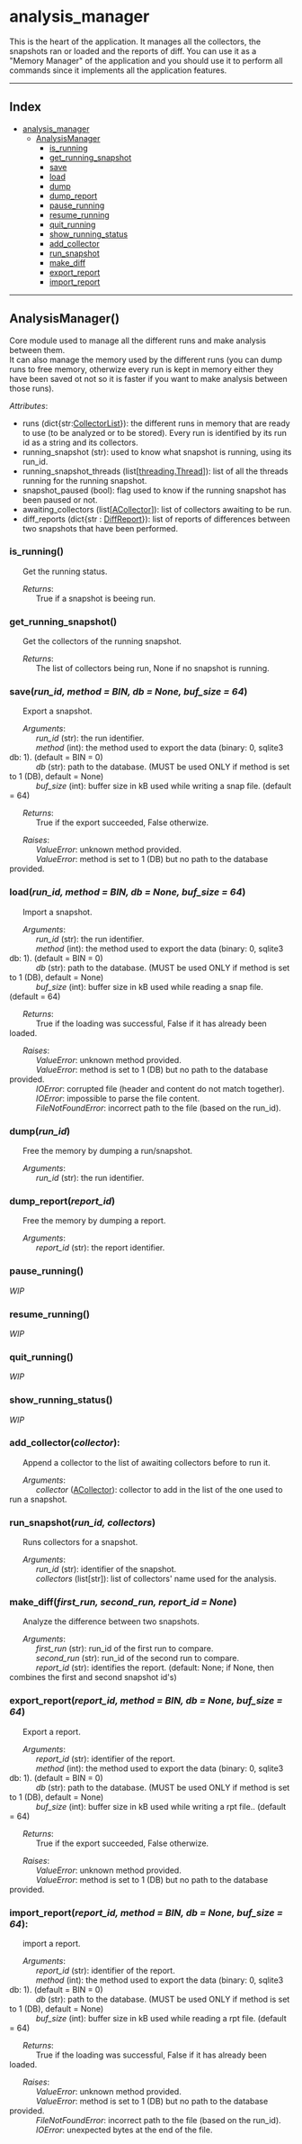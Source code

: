 # analysis_manager
This is the heart of the application. It manages all the collectors, the snapshots ran or loaded and the reports of diff. You can use it as a "Memory Manager" of the application and you should use it to perform all commands since it implements all the application features.

---------------------------------------------------
## Index
* [analysis_manager](#analysis_manager)
    - [AnalysisManager](#analysismanager)
        - [is_running](#is_running)
        - [get_running_snapshot](#get_running_snapshot)
        - [save](#saverun_id-method--bin-db--none-buf_size--64)
        - [load](#loadrun_id-method--bin-db--none-buf_size--64)
        - [dump](#dumprun_id)
        - [dump_report](#dump_reportreport_id)
        - [pause_running](#pause_running)
        - [resume_running](#resume_running)
        - [quit_running](#quit_running)
        - [show_running_status](#show_running_status)
        - [add_collector](#add_collectorcollector)
        - [run_snapshot](#run_snapshotrun_id)
        - [make_diff](#make_difffirst_run-second_run-report_id--none)
        - [export_report](#export_reportreport_id-method--bin-db--none-buf_size--64)
        - [import_report](#import_reportreport_id-method--bin-db--none-buf_size--64)
---------------------------------------------------

## AnalysisManager()
Core module used to manage all the different runs and make analysis between them.\
It can also manage the memory used by the different runs (you can dump runs to free memory, otherwize every run is kept in memory either they have been saved ot not so it is faster if you want to make analysis between those runs).

*Attributes*:
- runs (dict{str:[CollectorList](./MODULES.md#collectorlist)}): the different runs in memory that are ready to use (to be analyzed or to be stored). Every run is identified by its run id as a string and its collectors.
- running_snapshot (str): used to know what snapshot is running, using its run_id.
- running_snapshot_threads (list\[[threading.Thread](https://docs.python.org/3/library/threading.html#threading.Thread)\]): list of all the threads running for the running snapshot.
- snapshot_paused (bool): flag used to know if the running snapshot has been paused or not.
- awaiting_collectors (list\[[ACollector](./COLLECTOR.md#acollector)\]): list of collectors awaiting to be run.
- diff_reports (dict{str : [DiffReport](./REPORT.md#diffreportfirst_run_id-second_run_id)}): list of reports of differences between two snapshots that have been performed.

### is_running()
&nbsp;&nbsp;&nbsp;&nbsp;&nbsp;&nbsp;Get the running status.

&nbsp;&nbsp;&nbsp;&nbsp;&nbsp;&nbsp;*Returns*:\
&nbsp;&nbsp;&nbsp;&nbsp;&nbsp;&nbsp;&nbsp;&nbsp;&nbsp;&nbsp;&nbsp;&nbsp;True if a snapshot is beeing run.

### get_running_snapshot()
&nbsp;&nbsp;&nbsp;&nbsp;&nbsp;&nbsp;Get the collectors of the running snapshot.

&nbsp;&nbsp;&nbsp;&nbsp;&nbsp;&nbsp;*Returns*:\
&nbsp;&nbsp;&nbsp;&nbsp;&nbsp;&nbsp;&nbsp;&nbsp;&nbsp;&nbsp;&nbsp;&nbsp;The list of collectors being run, None if no snapshot is running.

### save(_**run_id, method = BIN, db = None, buf_size = 64**_)
&nbsp;&nbsp;&nbsp;&nbsp;&nbsp;&nbsp;Export a snapshot.

&nbsp;&nbsp;&nbsp;&nbsp;&nbsp;&nbsp;*Arguments*:\
&nbsp;&nbsp;&nbsp;&nbsp;&nbsp;&nbsp;&nbsp;&nbsp;&nbsp;&nbsp;&nbsp;&nbsp;_run_id_ (str): the run identifier.\
&nbsp;&nbsp;&nbsp;&nbsp;&nbsp;&nbsp;&nbsp;&nbsp;&nbsp;&nbsp;&nbsp;&nbsp;_method_ (int): the method used to export the data (binary: 0, sqlite3 db: 1). (default = BIN = 0)\
&nbsp;&nbsp;&nbsp;&nbsp;&nbsp;&nbsp;&nbsp;&nbsp;&nbsp;&nbsp;&nbsp;&nbsp;_db_ (str): path to the database. (MUST be used ONLY if method is set to 1 (DB), default = None)\
&nbsp;&nbsp;&nbsp;&nbsp;&nbsp;&nbsp;&nbsp;&nbsp;&nbsp;&nbsp;&nbsp;&nbsp;_buf_size_ (int): buffer size in kB used while writing a snap file. (default = 64)

&nbsp;&nbsp;&nbsp;&nbsp;&nbsp;&nbsp;*Returns*:\
&nbsp;&nbsp;&nbsp;&nbsp;&nbsp;&nbsp;&nbsp;&nbsp;&nbsp;&nbsp;&nbsp;&nbsp;True if the export succeeded, False otherwize.

&nbsp;&nbsp;&nbsp;&nbsp;&nbsp;&nbsp;*Raises*:\
&nbsp;&nbsp;&nbsp;&nbsp;&nbsp;&nbsp;&nbsp;&nbsp;&nbsp;&nbsp;&nbsp;&nbsp;_ValueError_: unknown method provided.\
&nbsp;&nbsp;&nbsp;&nbsp;&nbsp;&nbsp;&nbsp;&nbsp;&nbsp;&nbsp;&nbsp;&nbsp;_ValueError_: method is set to 1 (DB) but no path to the database provided.

### load(_**run_id, method = BIN, db = None, buf_size = 64**_)
&nbsp;&nbsp;&nbsp;&nbsp;&nbsp;&nbsp;Import a snapshot.

&nbsp;&nbsp;&nbsp;&nbsp;&nbsp;&nbsp;*Arguments*:\
&nbsp;&nbsp;&nbsp;&nbsp;&nbsp;&nbsp;&nbsp;&nbsp;&nbsp;&nbsp;&nbsp;&nbsp;_run_id_ (str): the run identifier.\
&nbsp;&nbsp;&nbsp;&nbsp;&nbsp;&nbsp;&nbsp;&nbsp;&nbsp;&nbsp;&nbsp;&nbsp;_method_ (int): the method used to export the data (binary: 0, sqlite3 db: 1). (default = BIN = 0)\
&nbsp;&nbsp;&nbsp;&nbsp;&nbsp;&nbsp;&nbsp;&nbsp;&nbsp;&nbsp;&nbsp;&nbsp;_db_ (str): path to the database. (MUST be used ONLY if method is set to 1 (DB), default = None)\
&nbsp;&nbsp;&nbsp;&nbsp;&nbsp;&nbsp;&nbsp;&nbsp;&nbsp;&nbsp;&nbsp;&nbsp;_buf_size_ (int): buffer size in kB used while reading a snap file. (default = 64)

&nbsp;&nbsp;&nbsp;&nbsp;&nbsp;&nbsp;*Returns*:\
&nbsp;&nbsp;&nbsp;&nbsp;&nbsp;&nbsp;&nbsp;&nbsp;&nbsp;&nbsp;&nbsp;&nbsp;True if the loading was successful, False if it has already been loaded.

&nbsp;&nbsp;&nbsp;&nbsp;&nbsp;&nbsp;*Raises*:\
&nbsp;&nbsp;&nbsp;&nbsp;&nbsp;&nbsp;&nbsp;&nbsp;&nbsp;&nbsp;&nbsp;&nbsp;_ValueError_: unknown method provided.\
&nbsp;&nbsp;&nbsp;&nbsp;&nbsp;&nbsp;&nbsp;&nbsp;&nbsp;&nbsp;&nbsp;&nbsp;_ValueError_: method is set to 1 (DB) but no path to the database provided.\
&nbsp;&nbsp;&nbsp;&nbsp;&nbsp;&nbsp;&nbsp;&nbsp;&nbsp;&nbsp;&nbsp;&nbsp;_IOError_: corrupted file (header and content do not match together).\
&nbsp;&nbsp;&nbsp;&nbsp;&nbsp;&nbsp;&nbsp;&nbsp;&nbsp;&nbsp;&nbsp;&nbsp;_IOError_: impossible to parse the file content.\
&nbsp;&nbsp;&nbsp;&nbsp;&nbsp;&nbsp;&nbsp;&nbsp;&nbsp;&nbsp;&nbsp;&nbsp;_FileNotFoundError_: incorrect path to the file (based on the run_id).

### dump(_**run_id**_)
&nbsp;&nbsp;&nbsp;&nbsp;&nbsp;&nbsp;Free the memory by dumping a run/snapshot.

&nbsp;&nbsp;&nbsp;&nbsp;&nbsp;&nbsp;*Arguments*:\
&nbsp;&nbsp;&nbsp;&nbsp;&nbsp;&nbsp;&nbsp;&nbsp;&nbsp;&nbsp;&nbsp;&nbsp;_run_id_ (str): the run identifier.

### dump_report(_**report_id**_)
&nbsp;&nbsp;&nbsp;&nbsp;&nbsp;&nbsp;Free the memory by dumping a report.

&nbsp;&nbsp;&nbsp;&nbsp;&nbsp;&nbsp;*Arguments*:\
&nbsp;&nbsp;&nbsp;&nbsp;&nbsp;&nbsp;&nbsp;&nbsp;&nbsp;&nbsp;&nbsp;&nbsp;_report_id_ (str): the report identifier.

### pause_running()
_WIP_

### resume_running()
_WIP_

### quit_running()
_WIP_

### show_running_status()
_WIP_

### add_collector(_**collector**_):
&nbsp;&nbsp;&nbsp;&nbsp;&nbsp;&nbsp;Append a collector to the list of awaiting collectors before to run it.

&nbsp;&nbsp;&nbsp;&nbsp;&nbsp;&nbsp;*Arguments*:\
&nbsp;&nbsp;&nbsp;&nbsp;&nbsp;&nbsp;&nbsp;&nbsp;&nbsp;&nbsp;&nbsp;&nbsp;_collector_ ([ACollector](./COLLECTOR.md#acollector)): collector to add in the list of the one used to run a snapshot.

### run_snapshot(_**run_id, collectors**_)
&nbsp;&nbsp;&nbsp;&nbsp;&nbsp;&nbsp;Runs collectors for a snapshot.

&nbsp;&nbsp;&nbsp;&nbsp;&nbsp;&nbsp;*Arguments*:\
&nbsp;&nbsp;&nbsp;&nbsp;&nbsp;&nbsp;&nbsp;&nbsp;&nbsp;&nbsp;&nbsp;&nbsp;_run_id_ (str): identifier of the snapshot.\
&nbsp;&nbsp;&nbsp;&nbsp;&nbsp;&nbsp;&nbsp;&nbsp;&nbsp;&nbsp;&nbsp;&nbsp;_collectors_ (list\[str\]): list of collectors' name used for the analysis.

### make_diff(_**first_run, second_run, report_id = None**_)
&nbsp;&nbsp;&nbsp;&nbsp;&nbsp;&nbsp;Analyze the difference between two snapshots.

&nbsp;&nbsp;&nbsp;&nbsp;&nbsp;&nbsp;*Arguments*:\
&nbsp;&nbsp;&nbsp;&nbsp;&nbsp;&nbsp;&nbsp;&nbsp;&nbsp;&nbsp;&nbsp;&nbsp;_first_run_ (str): run_id of the first run to compare.\
&nbsp;&nbsp;&nbsp;&nbsp;&nbsp;&nbsp;&nbsp;&nbsp;&nbsp;&nbsp;&nbsp;&nbsp;_second_run_ (str): run_id of the second run to compare.\
&nbsp;&nbsp;&nbsp;&nbsp;&nbsp;&nbsp;&nbsp;&nbsp;&nbsp;&nbsp;&nbsp;&nbsp;_report_id_ (str): identifies the report. (default: None; if None, then combines the first and second snapshot id's)

### export_report(_**report_id, method = BIN, db = None, buf_size = 64**_)
&nbsp;&nbsp;&nbsp;&nbsp;&nbsp;&nbsp;Export a report.

&nbsp;&nbsp;&nbsp;&nbsp;&nbsp;&nbsp;*Arguments*:\
&nbsp;&nbsp;&nbsp;&nbsp;&nbsp;&nbsp;&nbsp;&nbsp;&nbsp;&nbsp;&nbsp;&nbsp;_report_id_ (str): identifier of the report.\
&nbsp;&nbsp;&nbsp;&nbsp;&nbsp;&nbsp;&nbsp;&nbsp;&nbsp;&nbsp;&nbsp;&nbsp;_method_ (int): the method used to export the data (binary: 0, sqlite3 db: 1). (default = BIN = 0)\
&nbsp;&nbsp;&nbsp;&nbsp;&nbsp;&nbsp;&nbsp;&nbsp;&nbsp;&nbsp;&nbsp;&nbsp;_db_ (str): path to the database. (MUST be used ONLY if method is set to 1 (DB), default = None)\
&nbsp;&nbsp;&nbsp;&nbsp;&nbsp;&nbsp;&nbsp;&nbsp;&nbsp;&nbsp;&nbsp;&nbsp;_buf_size_ (int): buffer size in kB used while writing a rpt file.. (default = 64)

&nbsp;&nbsp;&nbsp;&nbsp;&nbsp;&nbsp;*Returns*:\
&nbsp;&nbsp;&nbsp;&nbsp;&nbsp;&nbsp;&nbsp;&nbsp;&nbsp;&nbsp;&nbsp;&nbsp;True if the export succeeded, False otherwize.

&nbsp;&nbsp;&nbsp;&nbsp;&nbsp;&nbsp;*Raises*:\
&nbsp;&nbsp;&nbsp;&nbsp;&nbsp;&nbsp;&nbsp;&nbsp;&nbsp;&nbsp;&nbsp;&nbsp;_ValueError_: unknown method provided.\
&nbsp;&nbsp;&nbsp;&nbsp;&nbsp;&nbsp;&nbsp;&nbsp;&nbsp;&nbsp;&nbsp;&nbsp;_ValueError_: method is set to 1 (DB) but no path to the database provided.

### import_report(_**report_id, method = BIN, db = None, buf_size = 64**_):
&nbsp;&nbsp;&nbsp;&nbsp;&nbsp;&nbsp;import a report.

&nbsp;&nbsp;&nbsp;&nbsp;&nbsp;&nbsp;*Arguments*:\
&nbsp;&nbsp;&nbsp;&nbsp;&nbsp;&nbsp;&nbsp;&nbsp;&nbsp;&nbsp;&nbsp;&nbsp;_report_id_ (str): identifier of the report.\
&nbsp;&nbsp;&nbsp;&nbsp;&nbsp;&nbsp;&nbsp;&nbsp;&nbsp;&nbsp;&nbsp;&nbsp;_method_ (int): the method used to export the data (binary: 0, sqlite3 db: 1). (default = BIN = 0)\
&nbsp;&nbsp;&nbsp;&nbsp;&nbsp;&nbsp;&nbsp;&nbsp;&nbsp;&nbsp;&nbsp;&nbsp;_db_ (str): path to the database. (MUST be used ONLY if method is set to 1 (DB), default = None)\
&nbsp;&nbsp;&nbsp;&nbsp;&nbsp;&nbsp;&nbsp;&nbsp;&nbsp;&nbsp;&nbsp;&nbsp;_buf_size_ (int): buffer size in kB used while reading a rpt file. (default = 64)

&nbsp;&nbsp;&nbsp;&nbsp;&nbsp;&nbsp;*Returns*:\
&nbsp;&nbsp;&nbsp;&nbsp;&nbsp;&nbsp;&nbsp;&nbsp;&nbsp;&nbsp;&nbsp;&nbsp;True if the loading was successful, False if it has already been loaded.

&nbsp;&nbsp;&nbsp;&nbsp;&nbsp;&nbsp;*Raises*:\
&nbsp;&nbsp;&nbsp;&nbsp;&nbsp;&nbsp;&nbsp;&nbsp;&nbsp;&nbsp;&nbsp;&nbsp;_ValueError_: unknown method provided.\
&nbsp;&nbsp;&nbsp;&nbsp;&nbsp;&nbsp;&nbsp;&nbsp;&nbsp;&nbsp;&nbsp;&nbsp;_ValueError_: method is set to 1 (DB) but no path to the database provided.\
&nbsp;&nbsp;&nbsp;&nbsp;&nbsp;&nbsp;&nbsp;&nbsp;&nbsp;&nbsp;&nbsp;&nbsp;_FileNotFoundError_: incorrect path to the file (based on the run_id).\
&nbsp;&nbsp;&nbsp;&nbsp;&nbsp;&nbsp;&nbsp;&nbsp;&nbsp;&nbsp;&nbsp;&nbsp;_IOError_: unexpected bytes at the end of the file.